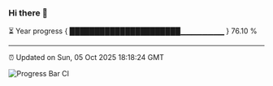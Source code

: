 ### Hi there 👋

⏳ Year progress { ██████████████████████▁▁▁▁▁▁▁▁ } 76.10 %

---

⏰ Updated on Sun, 05 Oct 2025 18:18:24 GMT

![Progress Bar CI](https://github.com/liununu/liununu/workflows/Progress%20Bar%20CI/badge.svg)
